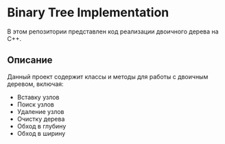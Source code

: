 # Binary Tree Implementation

В этом репозитории представлен код реализации двоичного дерева на C++. 

## Описание

Данный проект содержит классы и методы для работы с двоичным деревом, включая:
- Вставку узлов
- Поиск узлов
- Удаление узлов
- Очистку дерева
- Обход в глубину
- Обход в ширину
